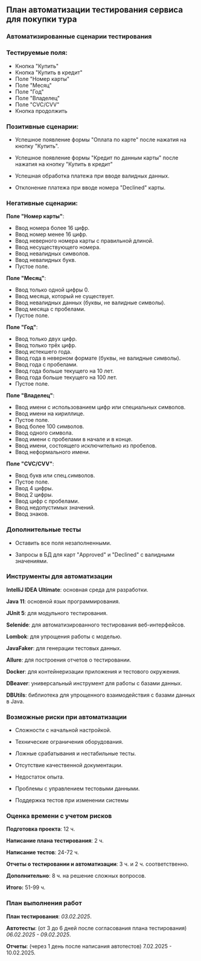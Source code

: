 ## План автоматизации тестирования сервиса для покупки тура

### Автоматизированные сценарии тестирования

### Тестируемые поля:

* Кнопка "Купить"
* Кнопка "Купить в кредит"
* Поле "Номер карты"
* Поле "Месяц"
* Поле "Год"
* Поле "Владелец"
* Поле "CVC/CVV"
* Кнопка продолжить

### Позитивные сценарии:

- Успешное появление формы "Оплата по карте"  после нажатия на кнопку "Купить".

- Успешное появление формы "Кредит по данным карты" после нажатия на кнопку "Купить в кредит"

- Успешная обработка платежа при вводе валидных данных.

- Отклонение платежа при вводе номера "Declined" карты.

### Негативные сценарии:

**Поле "Номер карты"**:

- Ввод номера более 16 цифр.
- Ввод номер менее 16 цифр.
- Ввод неверного номера карты с правильной длиной.
- Ввод несуществующего номера.
- Ввод невалидных символов.
- Ввод невалидных букв.
- Пустое поле.

**Поле "Месяц"**:

- Ввод только одной цифры 0.
- Ввод месяца, который не существует.
- Ввод невалидных данных (буквы, не валидные символы).
- Ввод месяца с пробелами.
- Пустое поле.

**Поле "Год"**:

- Ввод только двух цифр.
- Ввод только трёх цифр.
- Ввод истекшего года.
- Ввод года в неверном формате (буквы, не валидные символы).
- Ввод года с пробелами.
- Ввод года больше текущего на 10 лет.
- Ввод года больше текущего на 100 лет.
- Пустое поле.

**Поле "Владелец"**:

- Ввод имени с использованием цифр или специальных символов.
- Ввод имени на кириллице.
- Пустое поле.
- Ввод более 100 символов.
- Ввод одного символа.
- Ввод имени с пробелами в начале и в конце.
- Ввод имени, состоящего исключительно из пробелов.
- Ввод неформального имени.

**Поле "CVC/CVV"**:

- Ввод букв или спец.символов.
- Пустое поле.
- Ввод 4 цифры.
- Ввод 2 цифры.
- Ввод цифр с пробелами.
- Ввод недопустимых значений.
- Ввод знаков.

### Дополнительные тесты

- Оставить все поля незаполненными.

- Запросы в БД для карт "Approved" и "Declined" с валидными значениями.

### Инструменты для автоматизации

**IntelliJ IDEA Ultimate**: основная среда для разработки.

**Java 11**: основной язык программирования.

**JUnit 5**: для модульного тестирования.

**Selenide**: для автоматизированного тестирования веб-интерфейсов.

**Lombok**: для упрощения работы с моделью.

**JavaFaker**: для генерации тестовых данных.

**Allure**: для построения отчетов о тестировании.

**Docker**: для контейнеризации приложения и тестового окружения.

**DBeaver**: универсальный инструмент для работы с базами данных.

**DBUtils**: библиотека для упрощенного взаимодействия с базами данных в Java.

### Возможные риски при автоматизации

- Сложности с начальной настройкой.

- Технические ограничения оборудования.

- Ложные срабатывания и нестабильные тесты.

- Отсутствие качественной документации.

- Недостаток опыта.

- Проблемы с управлением тестовыми данными.

- Поддержка тестов при изменении системы

### Оценка времени с учетом рисков

**Подготовка проекта**: 12 ч.

**Написание плана тестирования**: 2 ч.

**Написание тестов**: 24-72 ч.

**Отчеты о тестировании и автоматизации**: 3 ч. и 2 ч. соответственно.

**Дополнительно**: 8 ч. на решение сложных вопросов.

**Итого:** 51-99 ч.

### План выполнения работ

**План тестирования**: *03.02.2025*.

**Автотесты**: (от 3 до 6 дней после согласования плана тестирования) *06.02.2025 - 09.02.2025*.

**Отчеты**: (через 1 день после написания автотестов) 7.02.2025 - 10.02.2025.
